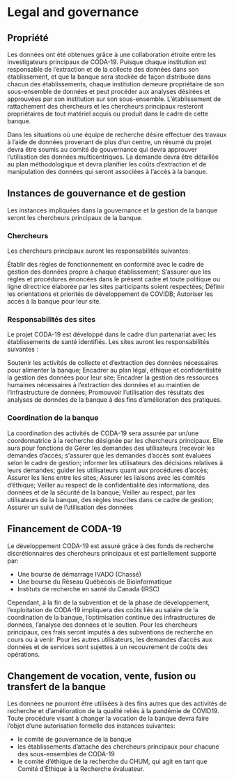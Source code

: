 # Legal and governance

## Propriété

Les données ont été obtenues grâce à une collaboration étroite entre les investigateurs principaux de CODA-19. Puisque chaque institution est responsable de l’extraction et de la collecte des données dans son établissement, et que la banque sera stockée de façon distribuée dans chacun des établissements, chaque institution demeure propriétaire de son sous-ensemble de données et peut procéder aux analyses désirées et approuvées par son institution sur son sous-ensemble. L’établissement de rattachement des chercheurs et les chercheurs principaux resteront propriétaires de tout matériel acquis ou produit dans le cadre de cette banque.

Dans les situations où une équipe de recherche désire effectuer des travaux à l’aide de données provenant de plus d’un centre, un résumé du projet devra être soumis au comité de gouvernance qui devra approuver l’utilisation des données multicentriques. La demande devra être détaillée au plan méthodologique et devra planifier les coûts d’extraction et de manipulation des données qui seront associées à l’accès à la banque. 

## Instances de gouvernance et de gestion

Les instances impliquées dans la gouvernance et la gestion de la banque seront les chercheurs principaux de la banque.

### Chercheurs

Les chercheurs principaux auront les responsabilités suivantes:

Établir des règles de fonctionnement en conformité avec le cadre de gestion des données propre à chaque établissement;
S’assurer que les règles et procédures énoncées dans le présent cadre et toute politique ou ligne directrice élaborée par les sites participants soient respectées;
Définir les orientations et priorités de développement de COVIDB;
Autoriser les accès à la banque pour leur site.

### Responsabilités des sites

Le projet CODA-19 est développé dans le cadre d’un partenariat avec les établissements de santé identifiés. Les sites auront les responsabilités suivantes :

Soutenir les activités de collecte et d’extraction des données nécessaires pour alimenter la banque;
Encadrer au plan légal, éthique et confidentialité la gestion des données pour leur site;
Encadrer la gestion des ressources humaines nécessaires à l’extraction des données et au maintien de l’infrastructure de données;
Promouvoir l’utilisation des résultats des analyses de données de la banque à des fins d’amélioration des pratiques.

### Coordination de la banque

La coordination des activités de CODA-19 sera assurée par un/une coordonnatrice à la recherche désignée par les chercheurs principaux. Elle aura pour fonctions de
Gérer les demandes des utilisateurs (recevoir les demandes d’accès; s'assurer que les demandes d’accès sont évaluées selon le cadre de gestion; informer les utilisateurs des décisions relatives à leurs demandes; guider les utilisateurs quant aux procédures d’accès;
Assurer les liens entre les sites;
Assurer les liaisons avec les comités d’éthique;
Veiller au respect de la confidentialité des informations, des données et de la sécurité de la banque;
Veiller au respect, par les utilisateurs de la banque, des règles inscrites dans ce cadre de gestion;
Assurer un suivi de l’utilisation des données

## Financement de CODA-19

Le développement CODA-19 est assuré grâce à des fonds de recherche discrétionnaires des chercheurs principaux et est partiellement supporté par:

* Une bourse de démarrage IVADO (Chassé)
* Une bourse du Réseau Québécois de Bioinformatique
* Instituts de recherche en santé du Canada (IRSC)

Cependant, à la fin de la subvention et de la phase de développement, l’exploitation de CODA-19 impliquera des coûts liés au salaire de la coordination de la banque, l’optimisation continue des infrastructures de données, l’analyse des données et le soutien. Pour les chercheurs principaux, ces frais seront imputés à des subventions de recherche en cours ou à venir. Pour les autres utilisateurs, les demandes d’accès aux données et de services sont sujettes à un recouvrement de coûts des opérations.

## Changement de vocation, vente, fusion ou transfert de la banque

Les données ne pourront être utilisées à des fins autres que des activités de recherche et d’amélioration de la qualité reliés à la pandémie de COVID19. Toute procédure visant à changer la vocation de la banque devra faire l’objet d’une autorisation formelle des instances suivantes:

* le comité de gouvernance de la banque
* les établissements d’attache des chercheurs principaux pour chacune des sous-ensembles de CODA-19
* le comité d’éthique de la recherche du CHUM, qui agit en tant que Comité d’Éthique à la Recherche évaluateur.

